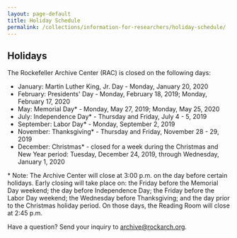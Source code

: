 ```yaml
---
layout: page-default
title: Holiday Schedule
permalink: /collections/information-for-researchers/holiday-schedule/
---
```


## Holidays

The Rockefeller Archive Center (RAC) is closed on the following days:

- January: Martin Luther King, Jr. Day - Monday, January 20, 2020
- February: Presidents' Day - Monday, February 18, 2019; Monday, February 17, 2020
- May: Memorial Day* - Monday, May 27, 2019; Monday, May 25, 2020
- July: Independence Day* - Thursday and Friday, July 4 - 5, 2019
- September: Labor Day* - Monday, September 2, 2019
- November: Thanksgiving* - Thursday and Friday, November 28 - 29, 2019
- December: Christmas* - closed for a week during the Christmas and New Year period: Tuesday, December 24, 2019, through Wednesday, January 1, 2020

\* Note: The Archive Center will close at 3:00 p.m. on the day before certain holidays. Early closing
will take place on: the Friday before the Memorial Day weekend; the day before Independence Day;
the Friday before the Labor Day weekend; the Wednesday before Thanksgiving; and the day prior to
the Christmas holiday period. On those days, the Reading Room will close at 2:45 p.m.

Have a question? Send your inquiry to [archive@rockarch.org](mailto:archive@rockarch.org).
